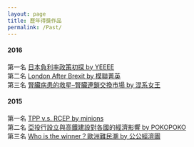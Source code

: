 ```yaml
---
layout: page
title: 歷年得獎作品
permalink: /Past/
---
```


#### 2016
第一名
<a href="https://www.youtube.com/watch?v=tqX7fMnvWlo&index=6&list=PLOVwDEu1EbN2-i8PZ0fsyJGy5TcArPxF6" target="_blank">日本負利率政策初探 by YEEEE</a>  
第二名
<a href="https://www.youtube.com/watch?v=Xni1DH_PA5w&index=1&list=PLOVwDEu1EbN2-i8PZ0fsyJGy5TcArPxF6" target="_blank">London After Brexit by 模聯菁英</a>  
第三名
<a href="https://www.youtube.com/watch?v=eiYYXsMJL4s&index=4&list=PLOVwDEu1EbN2-i8PZ0fsyJGy5TcArPxF6" target="_blank">腎臟病患的救星–腎臟連鎖交換市場 by 混系女王</a>

#### 2015
第一名
<a href="https://www.youtube.com/watch?v=janqvmTkAec&t=1s&list=PLOVwDEu1EbN2-d1Mif_GD6Grm69gCEf9u&index=8" target="_blank">TPP v.s. RCEP by minions</a>  
第二名
<a href="https://www.youtube.com/watch?v=tvXLI7eabK4&list=PLOVwDEu1EbN2-d1Mif_GD6Grm69gCEf9u&index=7" target="_blank">亞投行設立與高鐵建設對各國的經濟影響 by POKOPOKO</a>  
第三名
<a href="https://www.youtube.com/watch?v=-HCk3DehaFA&index=6&list=PLOVwDEu1EbN2-d1Mif_GD6Grm69gCEf9u" target="_blank">Who is the winner？歐洲難民潮 by 公公經濟團</a>  


